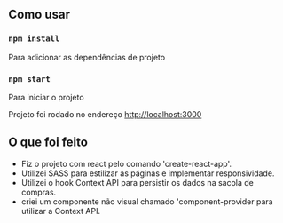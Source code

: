 ## Como usar

### `npm install`

Para adicionar as dependências de projeto

### `npm start`

Para iniciar o projeto

Projeto foi rodado no endereço [http://localhost:3000](http://localhost:3000)

## O que foi feito

- Fiz o projeto com react pelo comando 'create-react-app'.
- Utilizei SASS para estilizar as páginas e implementar responsividade.
- Utilizei o hook Context API para persistir os dados na sacola de compras.
- criei um componente não visual chamado 'component-provider para utilizar a Context API.
